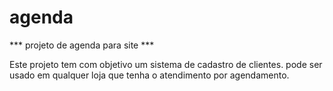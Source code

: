 # agenda
*** projeto de agenda para site ***

Este projeto tem com objetivo um sistema de cadastro de clientes. pode ser usado em qualquer loja que tenha o atendimento por agendamento.



